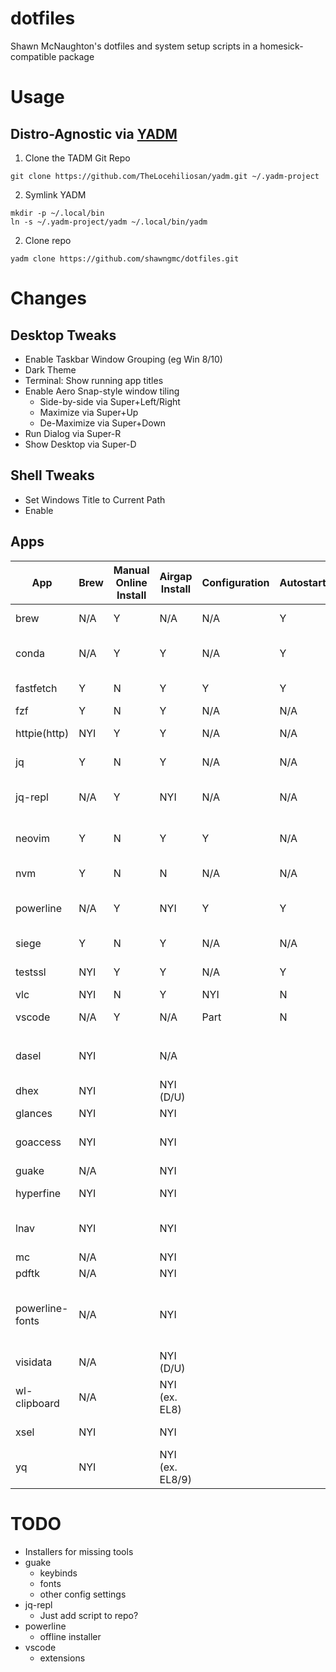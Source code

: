 # dotfiles
Shawn McNaughton's dotfiles and system setup scripts in a homesick-compatible package


# Usage
## Distro-Agnostic via [YADM](https://yadm.io)
1. Clone the TADM Git Repo
```
git clone https://github.com/TheLocehiliosan/yadm.git ~/.yadm-project
```
2. Symlink YADM
```
mkdir -p ~/.local/bin
ln -s ~/.yadm-project/yadm ~/.local/bin/yadm
```
2. Clone repo
```
yadm clone https://github.com/shawngmc/dotfiles.git
```

# Changes
## Desktop Tweaks
- Enable Taskbar Window Grouping (eg Win 8/10)
- Dark Theme
- Terminal: Show running app titles
- Enable Aero Snap-style window tiling
  - Side-by-side via Super+Left/Right
  - Maximize via Super+Up
  - De-Maximize via Super+Down
- Run Dialog via Super-R
- Show Desktop via Super-D

## Shell Tweaks
- Set Windows Title to Current Path
- Enable

## Apps
| App               | Brew | Manual Online Install | Airgap Install | Configuration | Autostart | Purpose |
|-------------------|------|----------------|----------------|---------------|-----------|---------|
| brew              | N/A | Y    | N/A  | N/A  | Y    | Distro-agnostic package manager |
| conda             | N/A | Y    | Y    | N/A  | Y    | Manage Python versions and environments |
| fastfetch         | Y   | N    | Y    | Y    | Y    | Quick system info tool |
| fzf               | Y   | N    | Y    | N/A  | N/A  | Fuzzy finder |
| httpie(http)      | NYI | Y    | Y    | N/A  | N/A  | More friendly 'curl' command |
| jq                | Y   | N    | Y    | N/A  | N/A  | CLI tool for managing JSON files |
| jq-repl           | N/A | Y    | NYI  | N/A  | N/A  | Use JQ and FZF to dynamically preview JSONPath queries |
| neovim            | Y   | N    | Y    | Y    | N/A  | Better VIM with Python scripting and more |
| nvm               | Y   | N    | N    | N/A  | N/A  | Manage node.js versions |
| powerline         | N/A | Y    | NYI  | Y    | Y    | Inituitive command prompt with Git and K8s support |
| siege             | Y   | N    | Y    | N/A  | N/A  | HTTP Benchmarking utility |
| testssl           | NYI | Y    | Y    | N/A  | Y    | Test TLS web server security fingerprint |
| vlc               | NYI | N    | Y    | NYI  | N    | Video player |
| vscode            | N/A | Y    | N/A  | Part | N    | Flexible lightweight IDE |
|                   |     |     |     |     |     | |
| dasel             | NYI |     | N/A |     |     | CLI tool for managing JSON/YAML/XML/etc files |
| dhex              | NYI |     | NYI (D/U)    |     |     | Diffing hexeditor |
| glances           | NYI |     | NYI     |     |     | top alternative |
| goaccess          | NYI |     | NYI     |     |     | Live web log analysis tool with built-in queries|
| guake             | N/A |     | NYI    |     |     | pop-up terminal |
| hyperfine         | NYI |     | NYI    |     |     | benchmark a CLI command |
| lnav              | NYI |     | NYI    |     |     | Live web log analysis tool with complex queries |
| mc                | N/A |     | NYI    |     |     | TUI file manager |
| pdftk             | N/A |     | NYI    |     |     | PDF Toolkit |
| powerline-fonts   | N/A |     | NYI    |     |     | nice nerd fonts (fonts-powerline on D/U, powerline-fonts on R/F, and extra 3P package from GH |
| visidata          | N/A |     | NYI (D/U)    |     |     | TUI-based spreadsheet |
| wl-clipboard      | N/A |     | NYI (ex. EL8)    |     |     | CLI Clipboard tools for wayland |
| xsel              | NYI |     | NYI    |     |     | CLI Clipboard tools for X |
| yq                | NYI |     | NYI (ex. EL8/9)    |     |     | CLI tool for managing YAML files | 


# TODO
- Installers for missing tools
- guake
  - keybinds
  - fonts
  - other config settings
- jq-repl
  - Just add script to repo?
- powerline
  - offline installer
- vscode
  - extensions
